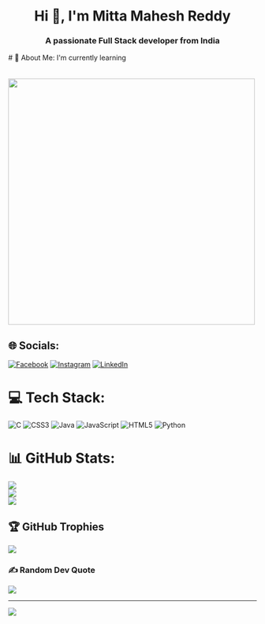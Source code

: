 <h1 align="center">Hi 👋, I'm Mitta Mahesh Reddy</h1>
<h3 align="center">A passionate Full Stack developer from India</h3>
# 💫 About Me:
I'm currently learning
</br>
</br>
</br>
<img src="https://user-images.githubusercontent.com/74038190/212749447-bfb7e725-6987-49d9-ae85-2015e3e7cc41.gif" width="500">


## 🌐 Socials:
[![Facebook](https://img.shields.io/badge/Facebook-%231877F2.svg?logo=Facebook&logoColor=white)](https://www.facebook.com/mittamahesh.reddy/) [![Instagram](https://img.shields.io/badge/Instagram-%23E4405F.svg?logo=Instagram&logoColor=white)](https://www.instagram.com/mitta_mahesh_reddy/) [![LinkedIn](https://img.shields.io/badge/LinkedIn-%230077B5.svg?logo=linkedin&logoColor=white)](https://www.linkedin.com/in/mitta-mahesh-reddy) 

# 💻 Tech Stack:
![C](https://img.shields.io/badge/c-%2300599C.svg?style=plastic&logo=c&logoColor=white) ![CSS3](https://img.shields.io/badge/css3-%231572B6.svg?style=plastic&logo=css3&logoColor=white) ![Java](https://img.shields.io/badge/java-%23ED8B00.svg?style=plastic&logo=openjdk&logoColor=white) ![JavaScript](https://img.shields.io/badge/javascript-%23323330.svg?style=plastic&logo=javascript&logoColor=%23F7DF1E) ![HTML5](https://img.shields.io/badge/html5-%23E34F26.svg?style=plastic&logo=html5&logoColor=white) ![Python](https://img.shields.io/badge/python-3670A0?style=plastic&logo=python&logoColor=ffdd54)
# 📊 GitHub Stats:
![](https://github-readme-stats.vercel.app/api?username=mittamahesh&theme=dark&hide_border=false&include_all_commits=true&count_private=true)<br/>
![](https://github-readme-streak-stats.herokuapp.com/?user=mittamahesh&theme=dark&hide_border=false)<br/>
![](https://github-readme-stats.vercel.app/api/top-langs/?username=mittamahesh&theme=dark&hide_border=false&include_all_commits=true&count_private=true&layout=compact)

## 🏆 GitHub Trophies
![](https://github-profile-trophy.vercel.app/?username=mittamahesh&theme=radical&no-frame=false&no-bg=false&margin-w=4)

### ✍️ Random Dev Quote
![](https://quotes-github-readme.vercel.app/api?type=horizontal&theme=dark)

---
[![](https://visitcount.itsvg.in/api?id=mittamahesh&icon=7&color=9)](https://visitcount.itsvg.in)

<!-- Proudly created with GPRM ( https://gprm.itsvg.in ) -->

